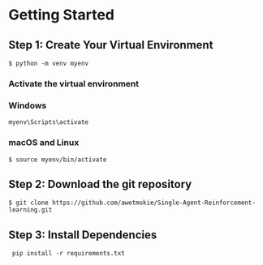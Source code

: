 # Getting Started


## Step 1: Create Your Virtual Environment

``` 
$ python -m venv myenv 
```

### Activate the virtual environment

### Windows
``` $
myenv\Scripts\activate
```
### macOS and Linux
```
$ source myenv/bin/activate
```

## Step 2: Download the git repository
```
$ git clone https://github.com/awetmokie/Single-Agent-Reinforcement-learning.git
```

## Step 3: Install Dependencies
```$
 pip install -r requirements.txt
```


